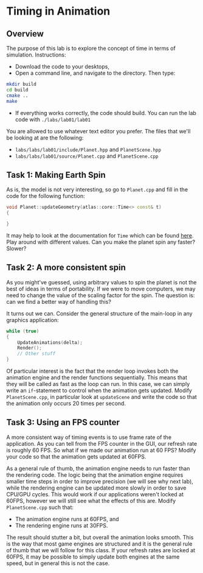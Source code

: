 # Timing in Animation

## Overview
The purpose of this lab is to explore the concept of time in terms of
simulation. Instructions:

* Download the code to your desktops,
* Open a command line, and navigate to the directory. Then type:
``` sh
mkdir build
cd build
cmake ..
make
```
* If everything works correctly, the code should build. You can run the lab code with `./labs/lab01/lab01`

You are allowed to use whatever text editor you prefer. The files that we'll be looking at are the following:

* `labs/labs/lab01/include/Planet.hpp` and `PlanetScene.hpp`
* `labs/labs/lab01/source/Planet.cpp` and `PlanetScene.cpp`

## Task 1: Making Earth Spin
As is, the model is not very interesting, so go to `Planet.cpp` and fill in the
code for the following function:

```c++
void Planet::updateGeometry(atlas::core::Time<> const& t)
{

}
```

It may help to look at the documentation for `Time` which can be found 
[here](https://marovira.github.io/atlas/classatlas_1_1core_1_1_time.html). Play
around with different values. Can you make the planet spin any faster? Slower?

## Task 2: A more consistent spin
As you might've guessed, using arbitrary values to spin the planet is not the
best of ideas in terms of portability. If we were to move computers, we may need
to change the value of the scaling factor for the spin. The question is: can we
find a better way of handling this? 

It turns out we can. Consider the general structure of the main-loop in any
graphics application:

```c++
while (true)
{
    UpdateAnimations(delta);
    Render();
    // Other stuff
}
```

Of particular interest is the fact that the render loop invokes both the
animation engine and the render functions sequentially. This means that they
will be called as fast as the loop can run. In this case, we can simply write an
`if`-statement to control when the animation gets updated. Modify
`PlanetScene.cpp`, in particular look at `updateScene` and write the code so
that the animation only occurs 20 times per second.

## Task 3: Using an FPS counter
A more consistent way of timing events is to use frame rate of the application.
As you can tell from the FPS counter in the GUI, our refresh rate is roughly
60 FPS. So what if we made our animation run at 60 FPS? Modify your code so that
the animation gets updated at 60FPS.

As a general rule of thumb, the animation engine needs to run faster than the
rendering code. The logic being that the animation engine requires smaller time
steps in order to improve precision (we will see why next lab), while the
rendering engine can be updated more slowly in order to save CPU/GPU cycles.
This would work if our applications weren't locked at 60FPS, however we will
still see what the effects of this are. Modify `PlanetScene.cpp` such that:

* The animation engine runs at 60FPS, and
* The rendering engine runs at 30FPS.

The result should stutter a bit, but overall the animation looks smooth. This is
the way that most game engines are structured and it is the general rule of
thumb that we will follow for this class. If your refresh rates are locked at
60FPS, it may be possible to simply update both engines at the same speed, but
in general this is not the case.

